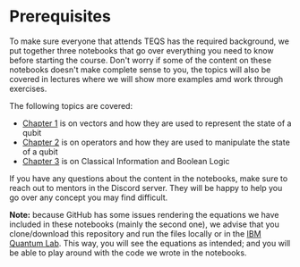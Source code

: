 # Prerequisites
To make sure everyone that attends TEQS has the required background, we put together three notebooks that go over everything you need to know before starting the course. Don't worry if some of the content on these notebooks doesn't make complete sense to you, the topics will also be covered in lectures where we will show more examples amd work through exercises. 

The following topics are covered:
 - [Chapter 1](https://github.com/The-Eigensolvers/TEQS/blob/main/Pre-requisites/Chapter%201%20-%20Math%20Tools%20I%20(Vectors%2C%20Complex%20Numbers%20and%20Dirac%20Notation).ipynb) is on vectors and how they are used to represent the state of a qubit
 - [Chapter 2](https://github.com/The-Eigensolvers/TEQS/blob/main/Pre-requisites/Chapter%202%20-%20Math%20Tools%20II%20(Linear%20Operators).ipynb) is on operators and how they are used to manipulate the state of a qubit
 - [Chapter 3](https://github.com/The-Eigensolvers/TEQS/blob/main/Pre-requisites/Chapter%203%20-%20Classical%20Computation%20and%20Logic.ipynb) is on Classical Information and Boolean Logic

If you have any questions about the content in the notebooks, make sure to reach out to mentors in the Discord server. They will be happy to help you go over any concept you may find difficult. 

**Note:** because GitHub has some issues rendering the equations we have included in these notebooks (mainly the second one), we advise that you clone/download this repository and run the files locally or in the [IBM Quantum Lab](https://quantum-computing.ibm.com/lab). This way, you will see the equations as intended; and you will be able to play around with the code we wrote in the notebooks. 
